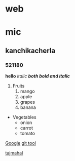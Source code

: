 # web
# mic
## kanchikacherla
### 521180

**hello**
*italic*
***both bold and italic***

1. Fruits
    1. mango
    2. apple
    3. grapes
    4. banana
    
    
* Vegetables
    * onion
    * carrot
    * tomato
    
[Google](https://www.google.com/)
[git tool](https://search.yahoo.com/search?fr=mcafee&type=E210US826G0&p=git+tool)

[tajmahal](https://images.search.yahoo.com/images/view;_ylt=Awr9F68V.L1gRI8AFWCJzbkF;_ylu=c2VjA3NyBHNsawNpbWcEb2lkA2U4NDZlZDZmM2NmN2ZmMDg0YWI1YmYwNmNmZTk3ZTYyBGdwb3MDMQRpdANiaW5n?back=https%3A%2F%2Fimages.search.yahoo.com%2Fsearch%2Fimages%3Fp%3Dtajmahal%2Bimages%26fr%3Dmcafee%26fr2%3Dpiv-web%26tab%3Dorganic%26ri%3D1&w=1600&h=1200&imgurl=4.bp.blogspot.com%2F-KlFQJAMBBHo%2FUjQlDFI3QcI%2FAAAAAAAAYg4%2FfTAY4TGxDYc%2Fs1600%2FTaj%2BMahal%2BDesktop%2BWallpapers%2B%2525283%252529.jpg&rurl=http%3A%2F%2Fwallpapers-xs.blogspot.com%2F2013%2F09%2Ftaj-mahal-desktop-wallpapers.html&size=335.5KB&p=taj+mahal+images&oid=e846ed6f3cf7ff084ab5bf06cfe97e62&fr2=piv-web&fr=mcafee&rw=taj+mahal+images&tt=wallpapers%3A+Taj+Mahal+Desktop+Wallpapers&b=0&ni=21&no=1&ts=&tab=organic&sigr=nyA28Mw7Ku7P&sigb=uD49kNZIR1eo&sigi=vi6qoa2jp6re&sigt=RA3WlHfuPPys&.crumb=owQi7ipwJo3&fr=mcafee&fr2=piv-web)

